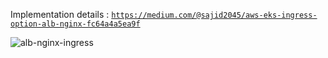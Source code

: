 Implementation details : 
[`https://medium.com/@sajid2045/aws-eks-ingress-option-alb-nginx-fc64a4a5ea9f`](url)



![alb-nginx-ingress](https://user-images.githubusercontent.com/4260413/57962916-91b6ac00-7960-11e9-994d-ec987b55d73c.png)
